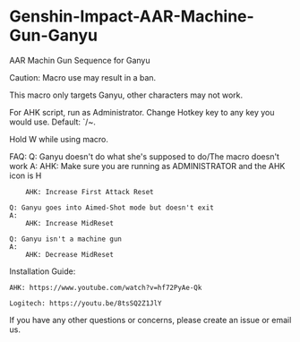# Genshin-Impact-AAR-Machine-Gun-Ganyu
AAR Machin Gun Sequence for Ganyu

Caution: Macro use may result in a ban.

This macro only targets Ganyu, other characters may not work.

For AHK script, run as Administrator. Change Hotkey key to any key you would use. Default: `/~.

Hold W while using macro.

FAQ:
	Q: Ganyu doesn't do what she's supposed to do/The macro doesn't work
    A: 
        AHK: Make sure you are running as ADMINISTRATOR and the AHK icon is H
	

        
        AHK: Increase First Attack Reset
		
    Q: Ganyu goes into Aimed-Shot mode but doesn't exit
    A:
        AHK: Increase MidReset
		
	Q: Ganyu isn't a machine gun
	A:
        AHK: Decrease MidReset
  
  Installation Guide:

    AHK: https://www.youtube.com/watch?v=hf72PyAe-Qk
  
    Logitech: https://youtu.be/8tsSQ2Z1JlY
  
If you have any other questions or concerns, please create an issue or email us.
